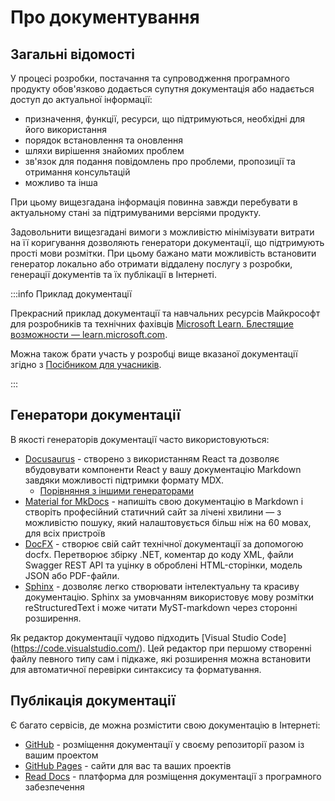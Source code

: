 # Про документування

## Загальні відомості

У процесі розробки, постачання та супроводження програмного продукту обов'язково додається супутня документація або надається доступ до актуальної інформації:

- призначення, функції, ресурси, що підтримуються, необхідні для його використання
- порядок встановлення та оновлення
- шляхи вирішення знайомих проблем
- зв'язок для подання повідомлень про проблеми, пропозиції та отримання консультацій
- можливо та інша

При цьому вищезгадана інформація повинна завжди перебувати в актуальному стані за підтримуваними версіями продукту.

Задовольнити вищезгадані вимоги з можливістю мінімізувати витрати на її коригування дозволяють генератори документації, що підтримують прості мови розмітки. При цьому бажано мати можливість встановити генератор локально або отримати віддалену послугу з розробки, генерації документів та їх публікації в Інтернеті.

:::info Приклад документації

Прекрасний приклад документації та навчальних ресурсів Майкрософт для розробників та технічних фахівців [Microsoft Learn. Блестящие возможности — learn.microsoft.com](https://learn.microsoft.com/ru-ru/).

Можна також брати участь у розробці вище вказаної документації згідно з [Посібником для учасників](https://learn.microsoft.com/ru-ru/contribute/).

:::

## Генератори документації

В якості генераторів документації часто використовуються:

- [Docusaurus](https://docusaurus.io/) - створено з використанням React та дозволяє вбудовувати компоненти React у вашу документацію Markdown завдяки можливості підтримки формату MDX.
  - [Порівняння з іншими генераторами](https://docusaurus.io/docs#comparison-with-other-tools)
- [Material for MkDocs](https://squidfunk.github.io/mkdocs-material/) - напишіть свою документацію в Markdown і створіть професійний статичний сайт за лічені хвилини — з можливістю пошуку, який налаштовується більш ніж на 60 мовах, для всіх пристроїв
- [DocFX](https://dotnet.github.io/docfx/) - cтворює свій сайт технічної документації за допомогою docfx. Перетворює збірку .NET, коментар до коду XML, файли Swagger REST API та уцінку в оброблені HTML-сторінки, модель JSON або PDF-файли.
- [Sphinx](https://www.sphinx-doc.org/en/) - дозволяє легко створювати інтелектуальну та красиву документацію. Sphinx за умовчанням використовує мову розмітки reStructuredText і може читати MyST-markdown через сторонні розширення.

Як редактор документації чудово підходить [Visual Studio Code] (https://code.visualstudio.com/).
Цей редактор при першому створенні файлу певного типу сам і підкаже, які розширення можна встановити для автоматичної перевірки синтаксису та форматування.

## Публікація документації

Є багато сервісів, де можна розмістити свою документацію в Інтернеті:

- [GitHub](https://github.com/) - розміщення документації у своєму репозиторії разом із вашим проектом
- [GitHub Pages](https://pages.github.com/) - сайти для вас та ваших проектів 
- [Read Docs](https://readthedocs.org/) - платформа для розміщення документації з програмного забезпечення
